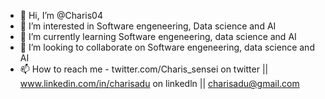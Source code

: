- 👋 Hi, I’m @Charis04
- 👀 I’m interested in Software engeneering, Data science and AI
- 🌱 I’m currently learning Software engeneering, data science and AI
- 💞️ I’m looking to collaborate on Software engeneering, data science and AI
- 📫 How to reach me - twitter.com/Charis_sensei on twitter || www.linkedin.com/in/charisadu on linkedln || charisadu@gmail.com 

<!---
Charis04/Charis04 is a ✨ special ✨ repository because its `README.md` (this file) appears on your GitHub profile.
You can click the Preview link to take a look at your changes.
--->
